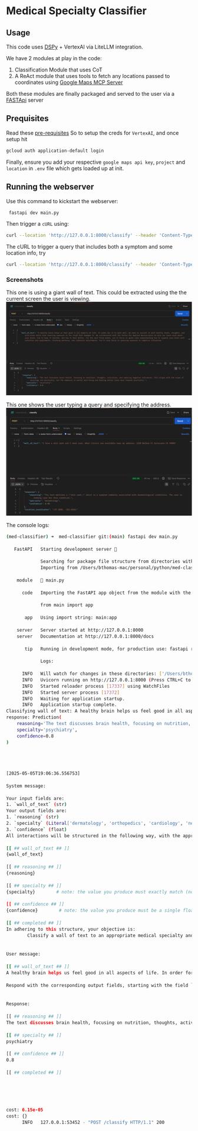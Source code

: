 # Medical Specialty Classifier
<tbd>

## Usage
This code uses [DSPy](https://dspy.ai/) + VertexAI via LiteLLM integration.

We have 2 modules at play in the code:
1. Classification Module that uses CoT
2. A ReAct module that uses tools to fetch any locations passed to coordinates using [Google Maps MCP Server](https://github.com/modelcontextprotocol/servers/tree/main/src/google-maps)

Both these modules are finally packaged and served to the user via a [FASTApi](https://fastapi.tiangolo.com/) server

## Prequisites
Read these [pre-requisites](https://docs.litellm.ai/docs/providers/vertex#pre-requisites)
So to setup the creds for `VertexAI`, and once setup
 hit
```bash
gcloud auth application-default login  
```

Finally, ensure you add your respective `google maps api key`,  `project` and `location` in `.env` file which gets loaded up at init.

## Running the webserver
Use this command to kickstart the webserver:
```bash
 fastapi dev main.py
```

Then trigger a `cURL` using:

```bash
curl --location 'http://127.0.0.1:8000/classify' --header 'Content-Type: application/json' --data '{"wall_of_text":"A healthy brain helps us feel good in all aspects of life. In order for it to work well, we need to nourish it with healthy foods, thoughts, and activities while also reducing exposure to the stuff that damages it. We collaborated with the Centre for Applied Neuroscience to help you learn more about your brain, how to keep it healthy, and how to feel better. For the next three weeks, you’ll focus on goals like understanding how to support your brain with nutrition and supplements, thinking patterns, and lifestyle adjustments. You’ll also focus on reducing exposure to negative influences."}'
```

The cURL to trigger a query that includes both a symptom and some location info, try
```bash
curl --location 'http://127.0.0.1:8000/classify' --header 'Content-Type: application/json' --data '{"wall_of_text":"I have a skin rash and I need care. What clinics are available near my address: 1228 Balboa Ct Sunnyvale CA 94086"}'
```

### Screenshots
This one is using a giant wall of text. This could be extracted using the the current screen the user is viewing.
![Medical Specialty Classifier](./screenshots/example.png "Medical Specialty Classifier")

This one shows the user typing a query and specifying the address.
![Medical Specialty Classifier](./screenshots/example-with-address.png "Medical Specialty Classifier with Coordinates extracted using https://github.com/modelcontextprotocol/servers/tree/main/src/google-maps")

The  console logs:
```bash
(med-classifier) ➜  med-classifier git:(main) fastapi dev main.py

   FastAPI   Starting development server 🚀
 
             Searching for package file structure from directories with __init__.py files
             Importing from /Users/bthomas-mac/personal/python/med-classifier
 
    module   🐍 main.py
 
      code   Importing the FastAPI app object from the module with the following code:
 
             from main import app
 
       app   Using import string: main:app
 
    server   Server started at http://127.0.0.1:8000
    server   Documentation at http://127.0.0.1:8000/docs
 
       tip   Running in development mode, for production use: fastapi run
 
             Logs:
 
      INFO   Will watch for changes in these directories: ['/Users/bthomas-mac/personal/python/med-classifier']
      INFO   Uvicorn running on http://127.0.0.1:8000 (Press CTRL+C to quit)
      INFO   Started reloader process [17337] using WatchFiles
      INFO   Started server process [17372]
      INFO   Waiting for application startup.
      INFO   Application startup complete.
Classifying wall of text: A healthy brain helps us feel good in all aspects of life. In order for it to work well, we need to nourish it with healthy foods, thoughts, and activities while also reducing exposure to the stuff that damages it. We collaborated with the Centre for Applied Neuroscience to help you learn more about your brain, how to keep it healthy, and how to feel better. For the next three weeks, you’ll focus on goals like understanding how to support your brain with nutrition and supplements, thinking patterns, and lifestyle adjustments. You’ll also focus on reducing exposure to negative influences.
response: Prediction(
    reasoning='The text discusses brain health, focusing on nutrition, thoughts, activities, and reducing negative influences. This aligns with the scope of neurology and psychiatry, but the emphasis on mental well-being and feeling better leans more towards psychiatry.',
    specialty='psychiatry',
    confidence=0.8
)




[2025-05-05T19:06:36.556753]

System message:

Your input fields are:
1. `wall_of_text` (str)
Your output fields are:
1. `reasoning` (str)
2. `specialty` (Literal['dermatology', 'orthopedics', 'cardiology', 'neurology', 'psychiatry', 'pediatrics', 'internal medicine', 'family medicine', 'emergency medicine', 'radiology'])
3. `confidence` (float)
All interactions will be structured in the following way, with the appropriate values filled in.

[[ ## wall_of_text ## ]]
{wall_of_text}

[[ ## reasoning ## ]]
{reasoning}

[[ ## specialty ## ]]
{specialty}        # note: the value you produce must exactly match (no extra characters) one of: dermatology; orthopedics; cardiology; neurology; psychiatry; pediatrics; internal medicine; family medicine; emergency medicine; radiology

[[ ## confidence ## ]]
{confidence}        # note: the value you produce must be a single float value

[[ ## completed ## ]]
In adhering to this structure, your objective is: 
        Classify a wall of text to an appropriate medical specialty and confidence score. If nothing matches (confidence is less than 0.5), return ''


User message:

[[ ## wall_of_text ## ]]
A healthy brain helps us feel good in all aspects of life. In order for it to work well, we need to nourish it with healthy foods, thoughts, and activities while also reducing exposure to the stuff that damages it. We collaborated with the Centre for Applied Neuroscience to help you learn more about your brain, how to keep it healthy, and how to feel better. For the next three weeks, you’ll focus on goals like understanding how to support your brain with nutrition and supplements, thinking patterns, and lifestyle adjustments. You’ll also focus on reducing exposure to negative influences.

Respond with the corresponding output fields, starting with the field `[[ ## reasoning ## ]]`, then `[[ ## specialty ## ]]` (must be formatted as a valid Python Literal['dermatology', 'orthopedics', 'cardiology', 'neurology', 'psychiatry', 'pediatrics', 'internal medicine', 'family medicine', 'emergency medicine', 'radiology']), then `[[ ## confidence ## ]]` (must be formatted as a valid Python float), and then ending with the marker for `[[ ## completed ## ]]`.


Response:

[[ ## reasoning ## ]]
The text discusses brain health, focusing on nutrition, thoughts, activities, and reducing negative influences. This aligns with the scope of neurology and psychiatry, but the emphasis on mental well-being and feeling better leans more towards psychiatry.

[[ ## specialty ## ]]
psychiatry

[[ ## confidence ## ]]
0.8

[[ ## completed ## ]]





cost: 6.15e-05
cost: {}
      INFO   127.0.0.1:53452 - "POST /classify HTTP/1.1" 200
```